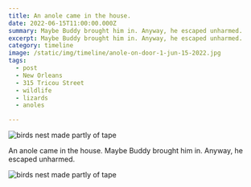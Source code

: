 ```yaml
---
title: An anole came in the house.
date: 2022-06-15T11:00:00.000Z
summary: Maybe Buddy brought him in. Anyway, he escaped unharmed.
excerpt: Maybe Buddy brought him in. Anyway, he escaped unharmed.
category: timeline
image: /static/img/timeline/anole-on-door-1-jun-15-2022.jpg
tags:
  - post 
  - New Orleans
  - 315 Tricou Street
  - wildlife
  - lizards
  - anoles

---
```


![birds nest made partly of tape](/static/img/timeline/anole-on-door-1-jun-15-2022.jpg)

An anole came in the house. Maybe Buddy brought him in. Anyway, he escaped unharmed.

![birds nest made partly of tape](/static/img/timeline/anole-on-door-2-jun-15-2022.jpg)